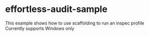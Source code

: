 # effortless-audit-sample

This example shows how to use scaffolding to run an inspec profile
Currently supports Windows only

